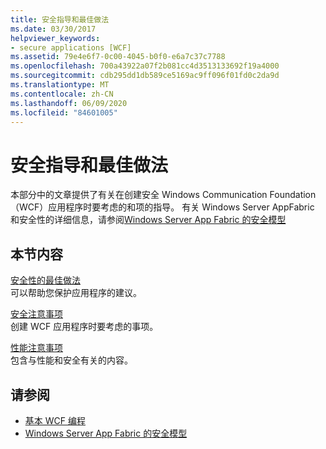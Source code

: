 ```yaml
---
title: 安全指导和最佳做法
ms.date: 03/30/2017
helpviewer_keywords:
- secure applications [WCF]
ms.assetid: 79e4e6f7-0c00-4045-b0f0-e6a7c37c7788
ms.openlocfilehash: 700a43922a07f2b081cc4d3513133692f19a4000
ms.sourcegitcommit: cdb295dd1db589ce5169ac9ff096f01fd0c2da9d
ms.translationtype: MT
ms.contentlocale: zh-CN
ms.lasthandoff: 06/09/2020
ms.locfileid: "84601005"
---
```

# <a name="security-guidance-and-best-practices"></a>安全指导和最佳做法

本部分中的文章提供了有关在创建安全 Windows Communication Foundation （WCF）应用程序时要考虑的和项的指导。 有关 Windows Server AppFabric 和安全性的详细信息，请参阅[Windows Server App Fabric 的安全模型](https://docs.microsoft.com/previous-versions/appfabric/ee677202(v=azure.10))  
  
## <a name="in-this-section"></a>本节内容  
 [安全性的最佳做法](best-practices-for-security-in-wcf.md)  
 可以帮助您保护应用程序的建议。  
  
 [安全注意事项](security-considerations-in-wcf.md)  
 创建 WCF 应用程序时要考虑的事项。  
  
 [性能注意事项](performance-considerations.md)  
 包含与性能和安全有关的内容。  
  
## <a name="see-also"></a>请参阅

- [基本 WCF 编程](../basic-wcf-programming.md)
- [Windows Server App Fabric 的安全模型](https://docs.microsoft.com/previous-versions/appfabric/ee677202(v=azure.10))
